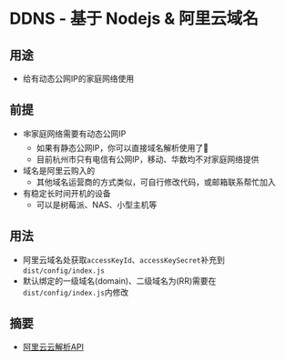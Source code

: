 # DDNS - 基于 Nodejs & 阿里云域名

## 用途

- 给有动态公网IP的家庭网络使用

## 前提

- 🕸️家庭网络需要有动态公网IP
  - 如果有静态公网IP，你可以直接域名解析使用了🐒
  - 目前杭州市只有电信有公网IP，移动、华数均不对家庭网络提供
- 域名是阿里云购入的
  - 其他域名运营商的方式类似，可自行修改代码，或邮箱联系帮忙加入
- 有稳定长时间开机的设备
  - 可以是树莓派、NAS、小型主机等

## 用法

- 阿里云域名处获取`accessKeyId`、`accessKeySecret`补充到`dist/config/index.js`
- 默认绑定的一级域名(domain)、二级域名为(RR)需要在`dist/config/index.js`内修改

## 摘要

- [阿里云云解析API](https://help.aliyun.com/document_detail/29776.html)